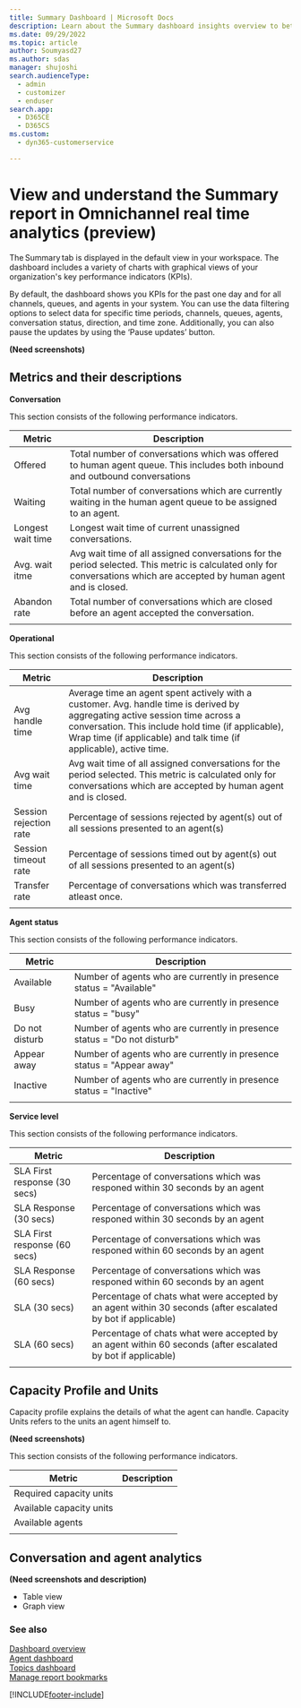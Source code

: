 ```yaml
---
title: Summary Dashboard | Microsoft Docs
description: Learn about the Summary dashboard insights overview to better understand your organization's customer service experience.
ms.date: 09/29/2022
ms.topic: article
author: Soumyasd27
ms.author: sdas
manager: shujoshi
search.audienceType: 
  - admin
  - customizer
  - enduser
search.app: 
  - D365CE
  - D365CS
ms.custom: 
  - dyn365-customerservice

---
```


# View and understand the Summary report in Omnichannel real time analytics (preview)

The Summary tab is displayed in the default view in your workspace. The dashboard includes a variety of charts with graphical views of your organization's key performance indicators (KPIs).

By default, the dashboard shows you KPIs for the past one day and for all channels, queues, and agents in your system. You can use the data filtering options to select data for specific time periods, channels, queues, agents, conversation status, direction, and time zone. Additionally, you can also pause the updates by using the ‘Pause updates’ button.

**(Need screenshots)**

## Metrics and their descriptions

**Conversation**

This section consists of the following performance indicators.

| Metric | Description 
| ------------ | --------------- |
| Offered | Total number of conversations which was offered to human agent queue. This includes both inbound and outbound conversations|
|Waiting|Total number of conversations which are currently waiting in the human agent queue to be assigned to an agent.|
|Longest wait time|Longest wait time of current unassigned conversations.|
|Avg. wait itme|Avg wait time of all assigned conversations for the period selected. This metric is calculated only for conversations which are accepted by human agent and is closed.|
|Abandon rate|Total number of conversations which are closed before an agent accepted the conversation.|
|||

**Operational**

This section consists of the following performance indicators.

| Metric | Description |
| ------------ | --------------- |
|Avg handle time |Average time an agent spent actively with a customer. Avg. handle time is derived by aggregating active session time across a conversation. This include hold time (if applicable), Wrap time (if applicable) and talk time (if applicable), active time. |
|Avg wait time |Avg wait time of all assigned conversations for the period selected. This metric is calculated only for conversations which are accepted by human agent and is closed.|
|Session rejection rate |Percentage of sessions rejected by agent(s) out of all sessions presented to an agent(s)|
|Session timeout rate |Percentage of sessions timed out by agent(s) out of all sessions presented to an agent(s)|
|Transfer rate |Percentage of conversations which was transferred atleast once. |
|||

**Agent status**

This section consists of the following performance indicators.

| Metric | Description |
| ------------ | --------------- |
|Available |Number of agents who are currently in presence status = "Available"|
|Busy|Number of agents who are currently in presence status = "busy"|
|Do not disturb|Number of agents who are currently in presence status = "Do not disturb"|
|Appear away|Number of agents who are currently in presence status = "Appear away"|
|Inactive|Number of agents who are currently in presence status = "Inactive"|
|||

**Service level**

This section consists of the following performance indicators.

| Metric | Description |
| ------------ | --------------- |
|SLA First response (30 secs) | Percentage of conversations which was responed within 30 seconds by an agent|
|SLA Response (30 secs)|Percentage of conversations which was responed within 30 seconds by an agent|
|SLA First response (60 secs)|Percentage of conversations which was responed within 60 seconds by an agent|
|SLA Response (60 secs)|Percentage of conversations which was responed within 60 seconds by an agent|
|SLA (30 secs)|Percentage of chats what were accepted by an agent within 30 seconds (after escalated by bot if applicable)|
|SLA (60 secs)|Percentage of chats what were accepted by an agent within 60 seconds (after escalated by bot if applicable)|
|||

## Capacity Profile and Units

Capacity profile explains the details of what the agent can handle. Capacity Units refers to the units an agent himself to.

**(Need screenshots)**

This section consists of the following performance indicators.

| Metric | Description |
| ------------ | --------------- |
|Required capacity units | |
|Available capacity units||
|Available agents||
|||

## Conversation and agent analytics

**(Need screenshots and description)**

- Table view
- Graph view

### See also

[Dashboard overview](customer-service-analytics-insights-csh.md)  
[Agent dashboard](agent-dashboard-cs.md)  
[Topics dashboard](case-topics-dashboard-cs.md)  
[Manage report bookmarks](manage-bookmarks.md)  


[!INCLUDE[footer-include](../includes/footer-banner.md)]
